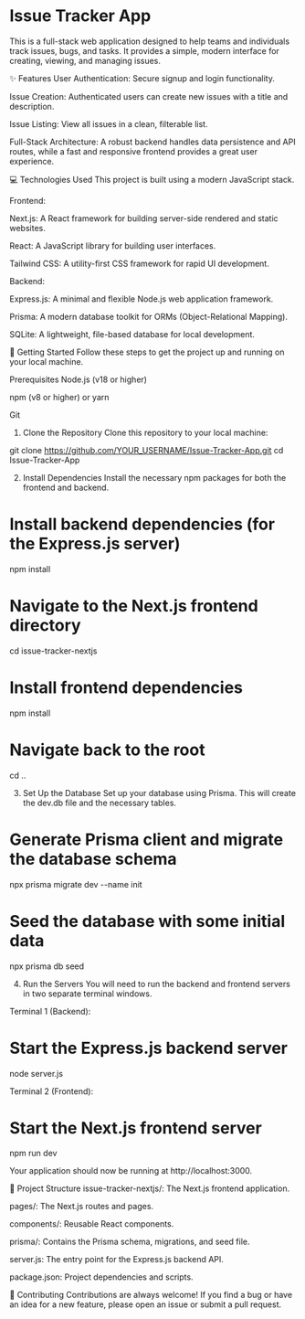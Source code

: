 # Issue Tracker App
This is a full-stack web application designed to help teams and individuals track issues, bugs, and tasks. It provides a simple, modern interface for creating, viewing, and managing issues.

✨ Features
User Authentication: Secure signup and login functionality.

Issue Creation: Authenticated users can create new issues with a title and description.

Issue Listing: View all issues in a clean, filterable list.

Full-Stack Architecture: A robust backend handles data persistence and API routes, while a fast and responsive frontend provides a great user experience.

💻 Technologies Used
This project is built using a modern JavaScript stack.

Frontend:

Next.js: A React framework for building server-side rendered and static websites.

React: A JavaScript library for building user interfaces.

Tailwind CSS: A utility-first CSS framework for rapid UI development.

Backend:

Express.js: A minimal and flexible Node.js web application framework.

Prisma: A modern database toolkit for ORMs (Object-Relational Mapping).

SQLite: A lightweight, file-based database for local development.

🚀 Getting Started
Follow these steps to get the project up and running on your local machine.

Prerequisites
Node.js (v18 or higher)

npm (v8 or higher) or yarn

Git

1. Clone the Repository
Clone this repository to your local machine:

git clone https://github.com/YOUR_USERNAME/Issue-Tracker-App.git
cd Issue-Tracker-App

2. Install Dependencies
Install the necessary npm packages for both the frontend and backend.

# Install backend dependencies (for the Express.js server)
npm install

# Navigate to the Next.js frontend directory
cd issue-tracker-nextjs

# Install frontend dependencies
npm install

# Navigate back to the root
cd ..

3. Set Up the Database
Set up your database using Prisma. This will create the dev.db file and the necessary tables.

# Generate Prisma client and migrate the database schema
npx prisma migrate dev --name init

# Seed the database with some initial data
npx prisma db seed

4. Run the Servers
You will need to run the backend and frontend servers in two separate terminal windows.

Terminal 1 (Backend):

# Start the Express.js backend server
node server.js

Terminal 2 (Frontend):

# Start the Next.js frontend server
npm run dev

Your application should now be running at http://localhost:3000.

📂 Project Structure
issue-tracker-nextjs/: The Next.js frontend application.

pages/: The Next.js routes and pages.

components/: Reusable React components.

prisma/: Contains the Prisma schema, migrations, and seed file.

server.js: The entry point for the Express.js backend API.

package.json: Project dependencies and scripts.

👋 Contributing
Contributions are always welcome! If you find a bug or have an idea for a new feature, please open an issue or submit a pull request.



